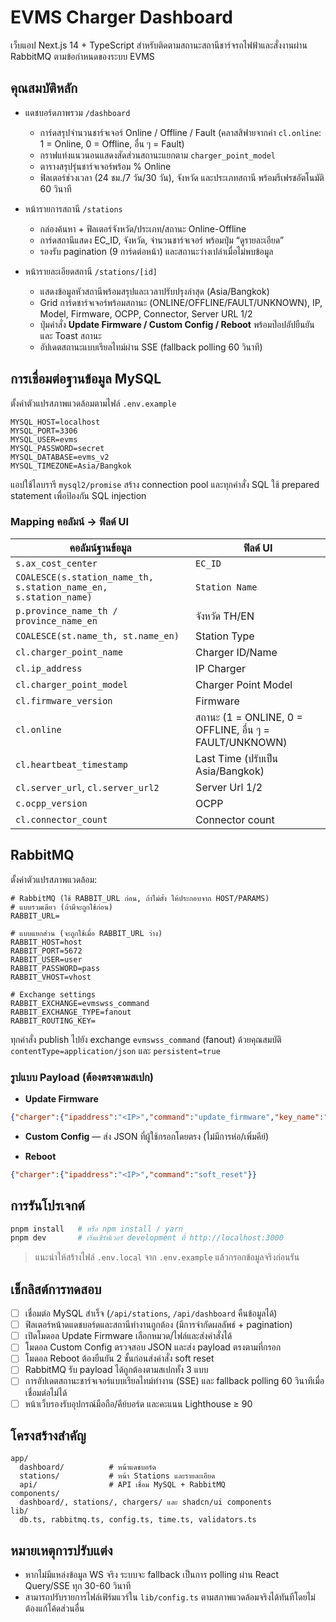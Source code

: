 # EVMS Charger Dashboard

เว็บแอป Next.js 14 + TypeScript สำหรับติดตามสถานะสถานีชาร์จรถไฟฟ้าและสั่งงานผ่าน RabbitMQ ตามข้อกำหนดของระบบ EVMS

## คุณสมบัติหลัก

- แดชบอร์ดภาพรวม `/dashboard`
  - การ์ดสรุปจำนวนชาร์จเจอร์ Online / Offline / Fault (คลาสสิฟายจากค่า `cl.online`: 1 = Online, 0 = Offline, อื่น ๆ = Fault)
  - กราฟแท่งแนวนอนแสดงสัดส่วนสถานะแยกตาม `charger_point_model`
  - ตารางสรุปรุ่นชาร์จเจอร์พร้อม % Online
  - ฟิลเตอร์ช่วงเวลา (24 ชม./7 วัน/30 วัน), จังหวัด และประเภทสถานี พร้อมรีเฟรชอัตโนมัติ 60 วินาที

- หน้ารายการสถานี `/stations`
  - กล่องค้นหา + ฟิลเตอร์จังหวัด/ประเภท/สถานะ Online-Offline
  - การ์ดสถานีแสดง EC_ID, จังหวัด, จำนวนชาร์จเจอร์ พร้อมปุ่ม “ดูรายละเอียด”
  - รองรับ pagination (9 การ์ดต่อหน้า) และสถานะว่างเปล่าเมื่อไม่พบข้อมูล

- หน้ารายละเอียดสถานี `/stations/[id]`
  - แสดงข้อมูลหัวสถานีพร้อมสรุปและเวลาปรับปรุงล่าสุด (Asia/Bangkok)
  - Grid การ์ดชาร์จเจอร์พร้อมสถานะ (ONLINE/OFFLINE/FAULT/UNKNOWN), IP, Model, Firmware, OCPP, Connector, Server URL 1/2
  - ปุ่มคำสั่ง **Update Firmware / Custom Config / Reboot** พร้อมป๊อปอัปยืนยันและ Toast สถานะ
  - อัปเดตสถานะแบบเรียลไทม์ผ่าน SSE (fallback polling 60 วินาที)

## การเชื่อมต่อฐานข้อมูล MySQL

ตั้งค่าตัวแปรสภาพแวดล้อมตามไฟล์ `.env.example`

```env
MYSQL_HOST=localhost
MYSQL_PORT=3306
MYSQL_USER=evms
MYSQL_PASSWORD=secret
MYSQL_DATABASE=evms_v2
MYSQL_TIMEZONE=Asia/Bangkok
```

แอปใช้ไลบรารี `mysql2/promise` สร้าง connection pool และทุกคำสั่ง SQL ใช้ prepared statement เพื่อป้องกัน SQL injection

### Mapping คอลัมน์ → ฟิลด์ UI

| คอลัมน์ฐานข้อมูล | ฟิลด์ UI |
| ------------------ | -------- |
| `s.ax_cost_center` | `EC_ID` |
| `COALESCE(s.station_name_th, s.station_name_en, s.station_name)` | `Station Name` |
| `p.province_name_th / province_name_en` | จังหวัด TH/EN |
| `COALESCE(st.name_th, st.name_en)` | Station Type |
| `cl.charger_point_name` | Charger ID/Name |
| `cl.ip_address` | IP Charger |
| `cl.charger_point_model` | Charger Point Model |
| `cl.firmware_version` | Firmware |
| `cl.online` | สถานะ (1 = ONLINE, 0 = OFFLINE, อื่น ๆ = FAULT/UNKNOWN) |
| `cl.heartbeat_timestamp` | Last Time (ปรับเป็น Asia/Bangkok) |
| `cl.server_url`, `cl.server_url2` | Server Url 1/2 |
| `c.ocpp_version` | OCPP |
| `cl.connector_count` | Connector count |

## RabbitMQ

ตั้งค่าตัวแปรสภาพแวดล้อม:

```env
# RabbitMQ (ใช้ RABBIT_URL ก่อน, ถ้าไม่ตั้ง ให้ประกอบจาก HOST/PARAMS)
# แบบรวมเดียว (ถ้ามีจะถูกใช้ก่อน)
RABBIT_URL=

# แบบแยกส่วน (จะถูกใช้เมื่อ RABBIT_URL ว่าง)
RABBIT_HOST=host
RABBIT_PORT=5672
RABBIT_USER=user
RABBIT_PASSWORD=pass
RABBIT_VHOST=vhost

# Exchange settings
RABBIT_EXCHANGE=evmswss_command
RABBIT_EXCHANGE_TYPE=fanout
RABBIT_ROUTING_KEY=
```

ทุกคำสั่ง publish ไปยัง exchange `evmswss_command` (fanout) ด้วยคุณสมบัติ `contentType=application/json` และ `persistent=true`

### รูปแบบ Payload (ต้องตรงตามสเปก)

- **Update Firmware**

```json
{"charger":{"ipaddress":"<IP>","command":"update_firmware","key_name":"http://10.101.1.34:8080/fw/<หมวด>/<ไฟล์>"}}
```

- **Custom Config** — ส่ง JSON ที่ผู้ใช้กรอกโดยตรง (ไม่มีการห่อ/เพิ่มคีย์)

- **Reboot**

```json
{"charger":{"ipaddress":"<IP>","command":"soft_reset"}}
```

## การรันโปรเจกต์

```bash
pnpm install   # หรือ npm install / yarn
pnpm dev       # เริ่มเซิร์ฟเวอร์ development ที่ http://localhost:3000
```

> แนะนำให้สร้างไฟล์ `.env.local` จาก `.env.example` แล้วกรอกข้อมูลจริงก่อนรัน

## เช็กลิสต์การทดสอบ

- [ ] เชื่อมต่อ MySQL สำเร็จ (`/api/stations`, `/api/dashboard` คืนข้อมูลได้)
- [ ] ฟิลเตอร์หน้าดแดชบอร์ดและสถานีทำงานถูกต้อง (มีการจำกัดผลลัพธ์ + pagination)
- [ ] เปิดโมดอล Update Firmware เลือกหมวด/ไฟล์และส่งคำสั่งได้
- [ ] โมดอล Custom Config ตรวจสอบ JSON และส่ง payload ตรงตามที่กรอก
- [ ] โมดอล Reboot ต้องยืนยัน 2 ชั้นก่อนส่งคำสั่ง soft reset
- [ ] RabbitMQ รับ payload ได้ถูกต้องตามสเปกทั้ง 3 แบบ
- [ ] การอัปเดตสถานะชาร์จเจอร์แบบเรียลไทม์ทำงาน (SSE) และ fallback polling 60 วินาทีเมื่อเชื่อมต่อไม่ได้
- [ ] หน้าเว็บรองรับอุปกรณ์มือถือ/คีย์บอร์ด และคะแนน Lighthouse ≥ 90

## โครงสร้างสำคัญ

```
app/
  dashboard/          # หน้าแดชบอร์ด
  stations/           # หน้า Stations และรายละเอียด
  api/                # API เชื่อม MySQL + RabbitMQ
components/
  dashboard/, stations/, chargers/ และ shadcn/ui components
lib/
  db.ts, rabbitmq.ts, config.ts, time.ts, validators.ts
```

## หมายเหตุการปรับแต่ง

- หากไม่มีแหล่งข้อมูล WS จริง ระบบจะ fallback เป็นการ polling ผ่าน React Query/SSE ทุก 30-60 วินาที
- สามารถปรับรายการไฟล์เฟิร์มแวร์ใน `lib/config.ts` ตามสภาพแวดล้อมจริงได้ทันทีโดยไม่ต้องแก้โค้ดส่วนอื่น
